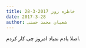 ```yaml
---
title: خاطره روز 2017-3-28
date: 2017-3-28
author: شعبان محمد حسنی
---
```


اصلا یادم نمیاد امروز چی کار کردم.